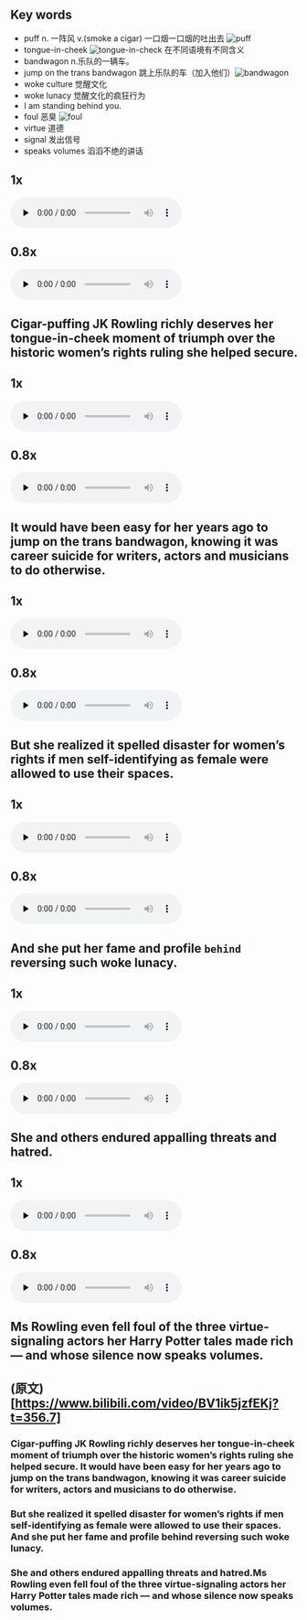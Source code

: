## Key words
- puff n. 一阵风 v.(smoke a cigar) 一口烟一口烟的吐出去 ![puff](image-1.png)
- tongue-in-cheek ![tongue-in-check](image.png) 在不同语境有不同含义
- bandwagon n.乐队的一辆车。
- jump on the trans bandwagon 跳上乐队的车（加入他们）![bandwagon](image-2.png)
- woke culture 觉醒文化
- woke lunacy 觉醒文化的疯狂行为
- I am standing behind you.
- foul 恶臭 ![foul](image-3.png)
- virtue 道德
- signal 发出信号
- speaks volumes 滔滔不绝的讲话

## 1x
<audio id="audio" controls="" preload="none">
    <source id="mp3" src="./audio_1_1.wav">
</audio>

## 0.8x
<audio id="audio" controls="" preload="none">
    <source id="mp3" src="./audio_1_0.8.wav">
</audio>

## Cigar-puffing JK Rowling richly deserves her tongue-in-cheek moment of triumph over the historic women’s rights ruling she helped secure.

## 1x
<audio id="audio" controls="" preload="none">
    <source id="mp3" src="./audio_2_1.wav">
</audio>

## 0.8x
<audio id="audio" controls="" preload="none">
    <source id="mp3" src="./audio_2_0.8.wav">
</audio>
 
## It would have been easy for her years ago to jump on the trans bandwagon, knowing it was career suicide for writers, actors and musicians to do otherwise.
 
## 1x
<audio id="audio" controls="" preload="none">
    <source id="mp3" src="./audio_3_1.wav">
</audio>

## 0.8x
<audio id="audio" controls="" preload="none">
    <source id="mp3" src="./audio_3_0.8.wav">
</audio>

## But she realized it spelled disaster for women’s rights if men self-identifying as female were allowed to use their spaces.
 
## 1x
<audio id="audio" controls="" preload="none">
    <source id="mp3" src="./audio_4_1.wav">
</audio>

## 0.8x
<audio id="audio" controls="" preload="none">
    <source id="mp3" src="./audio_4_0.8.wav">
</audio>

## And she put her fame and profile `behind` reversing such woke lunacy.

## 1x
<audio id="audio" controls="" preload="none">
    <source id="mp3" src="./audio_5_1.wav">
</audio>

## 0.8x
<audio id="audio" controls="" preload="none">
    <source id="mp3" src="./audio_5_0.8.wav">
</audio>
 
## She and others endured appalling threats and hatred.

## 1x
<audio id="audio" controls="" preload="none">
    <source id="mp3" src="./audio_6_1.wav">
</audio>

## 0.8x
<audio id="audio" controls="" preload="none">
    <source id="mp3" src="./audio_6_0.8.wav">
</audio>
 
## Ms Rowling even fell foul of the three virtue-signaling actors her Harry Potter tales made rich — and whose silence now speaks volumes.

## (原文)[https://www.bilibili.com/video/BV1ik5jzfEKj?t=356.7]

### Cigar-puffing JK Rowling richly deserves her tongue-in-cheek moment of triumph over the historic women’s rights ruling she helped secure. It would have been easy for her years ago to jump on the trans bandwagon, knowing it was career suicide for writers, actors and musicians to do otherwise.
 
### But she realized it spelled disaster for women’s rights if men self-identifying as female were allowed to use their spaces. And she put her fame and profile behind reversing such woke lunacy.
 
### She and others endured appalling threats and hatred.Ms Rowling even fell foul of the three virtue-signaling actors her Harry Potter tales made rich — and whose silence now speaks volumes.